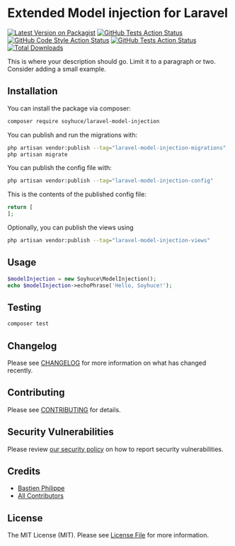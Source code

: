 # Extended Model injection for Laravel

[![Latest Version on Packagist](https://img.shields.io/packagist/v/soyhuce/laravel-model-injection.svg?style=flat-square)](https://packagist.org/packages/soyhuce/laravel-model-injection)
[![GitHub Tests Action Status](https://img.shields.io/github/workflow/status/soyhuce/laravel-model-injection/run-tests?label=tests)](https://github.com/soyhuce/laravel-model-injection/actions?query=workflow%3Arun-tests+branch%3Amain)
[![GitHub Code Style Action Status](https://img.shields.io/github/workflow/status/soyhuce/laravel-model-injection/Check%20&%20fix%20styling?label=code%20style)](https://github.com/soyhuce/laravel-model-injection/actions?query=workflow%3A"Check+%26+fix+styling"+branch%3Amain)
[![GitHub Tests Action Status](https://img.shields.io/github/workflow/status/soyhuce/laravel-model-injection/PHPStan?label=phpstan)](https://github.com/soyhuce/laravel-model-injection/actions?query=workflow%3APHPStan+branch%3Amain)
[![Total Downloads](https://img.shields.io/packagist/dt/soyhuce/laravel-model-injection.svg?style=flat-square)](https://packagist.org/packages/soyhuce/laravel-model-injection)

This is where your description should go. Limit it to a paragraph or two. Consider adding a small example.

## Installation

You can install the package via composer:

```bash
composer require soyhuce/laravel-model-injection
```

You can publish and run the migrations with:

```bash
php artisan vendor:publish --tag="laravel-model-injection-migrations"
php artisan migrate
```

You can publish the config file with:

```bash
php artisan vendor:publish --tag="laravel-model-injection-config"
```

This is the contents of the published config file:

```php
return [
];
```

Optionally, you can publish the views using

```bash
php artisan vendor:publish --tag="laravel-model-injection-views"
```

## Usage

```php
$modelInjection = new Soyhuce\ModelInjection();
echo $modelInjection->echoPhrase('Hello, Soyhuce!');
```

## Testing

```bash
composer test
```

## Changelog

Please see [CHANGELOG](CHANGELOG.md) for more information on what has changed recently.

## Contributing

Please see [CONTRIBUTING](.github/CONTRIBUTING.md) for details.

## Security Vulnerabilities

Please review [our security policy](../../security/policy) on how to report security vulnerabilities.

## Credits

- [Bastien Philippe](https://github.com/bastien-phi)
- [All Contributors](../../contributors)

## License

The MIT License (MIT). Please see [License File](LICENSE.md) for more information.
